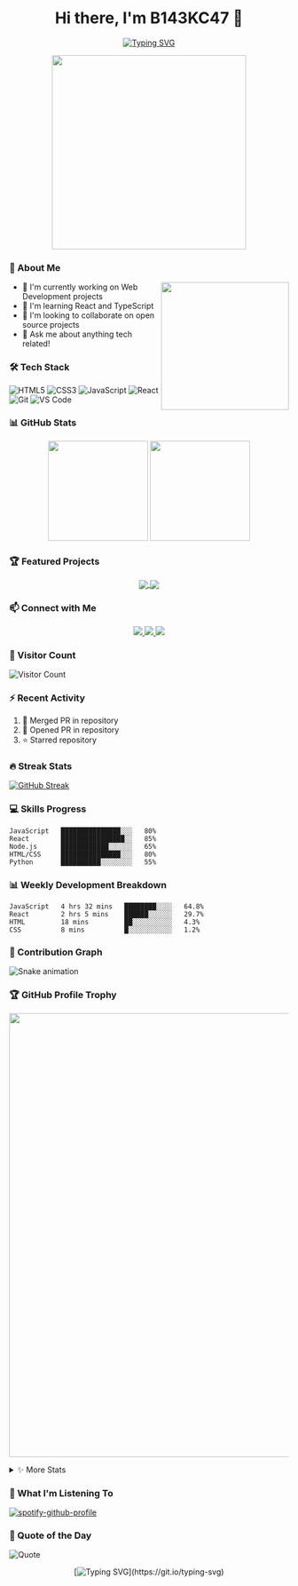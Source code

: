 <div align="center">
  
# Hi there, I'm B143KC47 👋

[![Typing SVG](https://readme-typing-svg.herokuapp.com?font=Fira+Code&pause=1000&width=435&lines=Full+Stack+Developer;Always+learning+new+things)](https://git.io/typing-svg)

<img src="https://cdn.jsdelivr.net/gh/sun0225SUN/sun0225SUN/assets/images/coding.gif" width="350" />

</div>

### 🚀 About Me

<img align='right' src="https://media.giphy.com/media/M9gbBd9nbDrOTu1Mqx/giphy.gif" width="230">

- 🔭 I'm currently working on Web Development projects
- 🌱 I'm learning React and TypeScript
- 👯 I'm looking to collaborate on open source projects
- 💬 Ask me about anything tech related!

### 🛠️ Tech Stack 

![HTML5](https://img.shields.io/badge/-HTML5-%23E44D27?style=flat-square&logo=html5&logoColor=ffffff)
![CSS3](https://img.shields.io/badge/-CSS3-%231572B6?style=flat-square&logo=css3)
![JavaScript](https://img.shields.io/badge/-JavaScript-%23F7DF1C?style=flat-square&logo=javascript&logoColor=000000&labelColor=%23F7DF1C&color=%23FFCE5A)
![React](https://img.shields.io/badge/-React-%23282C34?style=flat-square&logo=react)
![Git](https://img.shields.io/badge/-Git-%23F05032?style=flat-square&logo=git&logoColor=%23ffffff)
![VS Code](https://img.shields.io/badge/-VSCode-%23007ACC?style=flat-square&logo=visual-studio-code)

### 📊 GitHub Stats

<div align="center">
  <img height="180em" src="https://github-readme-stats.vercel.app/api?username=B143KC47&show_icons=true&theme=radical&include_all_commits=true"/>
  <img height="180em" src="https://github-readme-stats.vercel.app/api/top-langs/?username=B143KC47&layout=compact&langs_count=8&theme=radical"/>
</div>

### 🏆 Featured Projects

<div align="center">
  <a href="https://github.com/B143KC47/project1">
    <img align="center" src="https://github-readme-stats.vercel.app/api/pin/?username=B143KC47&repo=project1&theme=radical" />
  </a>
  <a href="https://github.com/B143KC47/project2">
    <img align="center" src="https://github-readme-stats.vercel.app/api/pin/?username=B143KC47&repo=project2&theme=radical" />
  </a>
</div>

### 📫 Connect with Me

<div align="center">
  <a href="mailto:your.email@example.com">
    <img src="https://img.shields.io/badge/-Email-red?style=flat-square&logo=gmail&logoColor=white"/>
  </a>
  <a href="https://github.com/B143KC47">
    <img src="https://img.shields.io/badge/-GitHub-181717?style=flat-square&logo=github"/>
  </a>
  <a href="https://www.linkedin.com/in/yourprofile/">
    <img src="https://img.shields.io/badge/-LinkedIn-blue?style=flat-square&logo=Linkedin&logoColor=white"/>
  </a>
</div>

### 👀 Visitor Count
![Visitor Count](https://profile-counter.glitch.me/B143KC47/count.svg)

### ⚡ Recent Activity
<!--START_SECTION:activity-->
1. 🎉 Merged PR in repository
2. 💪 Opened PR in repository
3. ⭐ Starred repository
<!--END_SECTION:activity-->

### 🔥 Streak Stats
[![GitHub Streak](https://github-readme-streak-stats.herokuapp.com/?user=B143KC47&theme=radical)](https://git.io/streak-stats)

### 💻 Skills Progress

```text
JavaScript   ███████████████░░░   80%
React        ████████████████░░   85%
Node.js      ████████████░░░░░░   65%
HTML/CSS     ███████████████░░░   80%
Python       ██████████░░░░░░░░   55%
```

### 📊 Weekly Development Breakdown

```text
JavaScript   4 hrs 32 mins   ████████░░░░   64.8%
React        2 hrs 5 mins    ██████░░░░░░   29.7%
HTML         18 mins         ██░░░░░░░░░░   4.3%
CSS          8 mins          █░░░░░░░░░░░   1.2%
```

### 🐍 Contribution Graph

![Snake animation](https://github.com/{username}/B143KC47/blob/output/github-contribution-grid-snake.svg)

### 🏆 GitHub Profile Trophy

<p align="center">
  <a href="https://github.com/ryo-ma/github-profile-trophy">
    <img src="https://github-profile-trophy.vercel.app/?username=B143KC47&theme=radical&no-frame=true&row=1&&margin-w=30&no-bg=true" width="800px"/>
  </a>
</p>

<details>
  <summary>✨ More Stats</summary>
  <br>
  
  ![Metrics](https://metrics.lecoq.io/B143KC47?template=classic&base.header=0&base.activity=0&base.community=0&base.repositories=0&base.metadata=0&achievements=1&notable=1&achievements.threshold=C&achievements.secrets=true&achievements.limit=0&notable.repositories=true&config.timezone=Asia/Shanghai)

</details>

### 🎵 What I'm Listening To

[![spotify-github-profile](https://spotify-github-profile.vercel.app/api/view?uid=YOUR_SPOTIFY_ID&cover_image=true&theme=novatorem)](https://spotify-github-profile.vercel.app/api/view?uid=YOUR_SPOTIFY_ID&redirect=true)

### 💭 Quote of the Day
![Quote](https://github-readme-quotes.herokuapp.com/quote?theme=radical&animation=grow_out_in&layout=churchill)

<div align="center">

[![Typing SVG](https://readme-typing-svg.herokuapp.com?font=Handlee&center=true&vCenter=true&width=500&height=60&lines=The+traveler+often+arrives%2C+and+the+doer+often+succeeds.)](https://git.io/typing-svg)

<img src="https://cdn.jsdelivr.net/gh/eryajf/tu@main/img/image_20240420_214408.gif"
width="800"  height="3">

</div>

